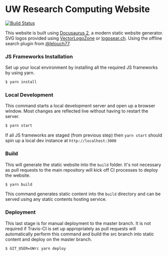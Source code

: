 # UW Research Computing Website

[![Build Status](https://travis-ci.com/UWrc/UWrc.github.io.svg?branch=src)](https://travis-ci.com/UWrc/UWrc.github.io)

This website is built using [Docusaurus 2](https://v2.docusaurus.io/), a modern static website generator. SVG logos provided using [VectorLogoZone](https://www.vectorlogo.zone) or [logosear.ch](https://logosear.ch). Using the offline search plugin from [@lelouch77](https://github.com/lelouch77/docusaurus-lunr-search).

### JS Frameworks Installation

Set up your local environment by installing all the required JS frameworks by using yarn.

```bash
$ yarn install
```

### Local Development

This command starts a local development server and open up a browser window. Most changes are reflected live without having to restart the server.

```bash
$ yarn start
```

If all JS frameworks are staged (from previous step) then `yarn start` should spin up a local dev instance at `http://localhost:3000`

### Build

This will generate the static website into the `build` folder. It's not necessary as pull requests to the main repository will kick off CI processes to deploy the website.

```bash
$ yarn build
```

This command generates static content into the `build` directory and can be served using any static contents hosting service.

### Deployment

This last stage is for manual deployment to the master branch. It is not required if Travis-CI is set up appropriately as pull requests will automatically perform this command and build the src branch into static content and deploy on the master branch.

```bash
$ GIT_USER=UWrc yarn deploy
```
